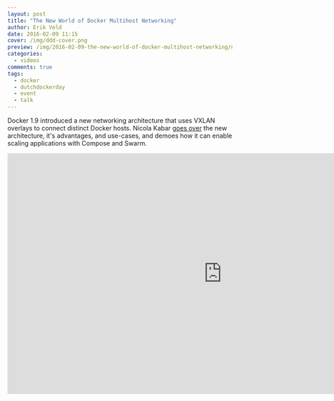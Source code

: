 ```yaml
---
layout: post
title: "The New World of Docker Multihost Networking"
author: Erik Veld
date: 2016-02-09 11:15
cover: /img/ddd-cover.png
preview: /img/2016-02-09-the-new-world-of-docker-multihost-networking/networking-video.png
categories:
  - videos
comments: true
tags:
  - docker
  - dutchdockerday
  - event
  - talk
---
```

Docker 1.9 introduced a new networking architecture that uses VXLAN overlays to connect distinct Docker hosts. Nicola Kabar [goes over](http://www.slideshare.net/xebia/dutch-docker-day-the-new-world-of-docker-multihost-networking) the new architecture, it's advantages, and use-cases, and demoes how it can enable scaling applications with Compose and Swarm.

<div class="video-container">
  <iframe
    width="960"
    height="540"
    src="http://www.youtube.com/embed/zaZWpWJWpjc"
    frameborder="0"
    allowfullscreen>
  </iframe>
</div>
